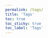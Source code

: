 ```yaml
---
permalink: /tags/
title: 'Tags'
toc: true
toc_sticky: true
toc_label: 'Tags'
---
```


<!--
![icon](/assets/logo.ico/apple-icon-120x120.png)

원하는 자기소개 상세 내용 -->
